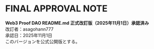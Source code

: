 # FINAL APPROVAL NOTE  
**Web3 Proof DAO README.md 正式改訂版（2025年11月1日）承認済み**  
改訂者：asagohann777  
承認日：2025年11月1日  
このバージョンを公式公開版とする。  
